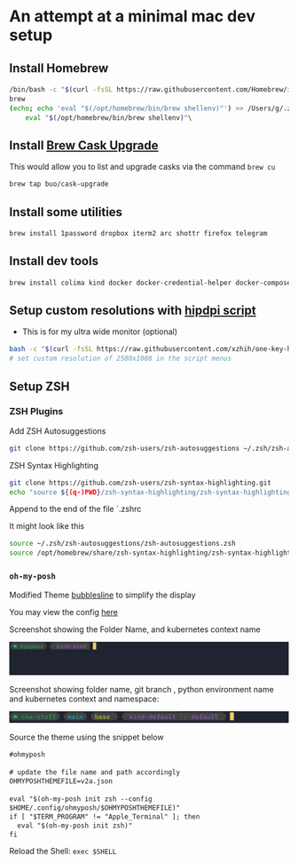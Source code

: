 # An attempt at a minimal mac dev setup


## Install Homebrew

```bash
/bin/bash -c "$(curl -fsSL https://raw.githubusercontent.com/Homebrew/install/HEAD/install.sh)"
brew
(echo; echo 'eval "$(/opt/homebrew/bin/brew shellenv)"') >> /Users/g/.zprofile\
    eval "$(/opt/homebrew/bin/brew shellenv)"\
```    

## Install [Brew Cask Upgrade](https://github.com/buo/homebrew-cask-upgrade)
This would allow you to list and upgrade casks via the command `brew cu`
```bash
brew tap buo/cask-upgrade
```

## Install some utilities
```bash
brew install 1password dropbox iterm2 arc shottr firefox telegram
```

## Install dev tools
```bash
brew install colima kind docker docker-credential-helper docker-compose docker-buildx kubectl visual-studio-code zed micromamba gh
```

## Setup custom resolutions with [hipdpi script](https://github.com/xzhih/one-key-hidpi)
- This is for my ultra wide monitor (optional)
```bash
bash -c "$(curl -fsSL https://raw.githubusercontent.com/xzhih/one-key-hidpi/master/hidpi.sh)"
# set custom resolution of 2580x1080 in the script menus
```

## Setup ZSH

### ZSH Plugins

Add ZSH Autosuggestions
```bash
git clone https://github.com/zsh-users/zsh-autosuggestions ~/.zsh/zsh-autosuggestions
```

ZSH Syntax Highlighting
```bash 
git clone https://github.com/zsh-users/zsh-syntax-highlighting.git
echo "source ${(q-)PWD}/zsh-syntax-highlighting/zsh-syntax-highlighting.zsh" >> ${ZDOTDIR:-$HOME}/.zshrc
```

Append to the end of the file `.zshrc

It might look like this 
```bash
source ~/.zsh/zsh-autosuggestions/zsh-autosuggestions.zsh
source /opt/homebrew/share/zsh-syntax-highlighting/zsh-syntax-highlighting.zsh
```

### `oh-my-posh`

Modified Theme [bubblesline](https://github.com/JanDeDobbeleer/oh-my-posh/blob/main/themes/bubblesline.omp.json) to simplify the display 

You may view the config [here](ohmyposh.json)

Screenshot showing the Folder Name, and kubernetes context name

![alt text](assets/ohmyposh-shell-screenshot.png)

Screenshot showing folder name, git branch , python environment name and kubernetes context and namespace:

![alt text](assets/ohmyposh-screenshot-moreinfo.png)


Source the theme using the snippet below 
```
#ohmyposh

# update the file name and path accordingly
OHMYPOSHTHEMEFILE=v2a.json

eval "$(oh-my-posh init zsh --config $HOME/.config/ohmyposh/$OHMYPOSHTHEMEFILE)"
if [ "$TERM_PROGRAM" != "Apple_Terminal" ]; then
  eval "$(oh-my-posh init zsh)"
fi
```

Reload the Shell: `exec $SHELL`
